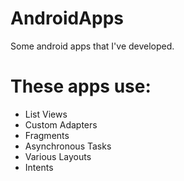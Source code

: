 # AndroidApps
Some android apps that I've developed.



# These apps use:

* List Views
* Custom Adapters
* Fragments
* Asynchronous Tasks
* Various Layouts 
* Intents
